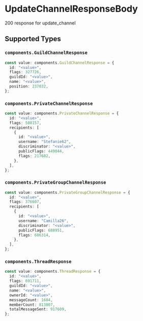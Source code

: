 # UpdateChannelResponseBody

200 response for update_channel


## Supported Types

### `components.GuildChannelResponse`

```typescript
const value: components.GuildChannelResponse = {
  id: "<value>",
  flags: 327726,
  guildId: "<value>",
  name: "<value>",
  position: 237032,
};
```

### `components.PrivateChannelResponse`

```typescript
const value: components.PrivateChannelResponse = {
  id: "<value>",
  flags: 508157,
  recipients: [
    {
      id: "<value>",
      username: "Stefanie62",
      discriminator: "<value>",
      publicFlags: 449044,
      flags: 217682,
    },
  ],
};
```

### `components.PrivateGroupChannelResponse`

```typescript
const value: components.PrivateGroupChannelResponse = {
  id: "<value>",
  flags: 376607,
  recipients: [
    {
      id: "<value>",
      username: "Camilla26",
      discriminator: "<value>",
      publicFlags: 688951,
      flags: 686314,
    },
  ],
};
```

### `components.ThreadResponse`

```typescript
const value: components.ThreadResponse = {
  id: "<value>",
  flags: 691711,
  guildId: "<value>",
  name: "<value>",
  ownerId: "<value>",
  messageCount: 1684,
  memberCount: 813007,
  totalMessageSent: 917609,
};
```

